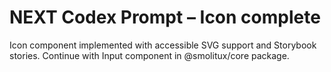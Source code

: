 # NEXT Codex Prompt – Icon complete

Icon component implemented with accessible SVG support and Storybook stories. Continue with Input component in @smolitux/core package.
